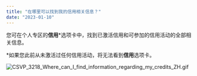 ```yaml
---
title: "在哪里可以找到我的信用相关信息？"
date: "2023-01-10"
---
```


您可在个人专区的**信用***选项卡中，找到已激活信用和可参加的信用活动的全部相关信息。

*如果您此前从未激活过任何信用活动，将无法看到**信用**选项卡。

![CSVP_3218_Where_can_I_find_information_regarding_my_credits_ZH.gif](https://cdn.jsdelivr.net/gh/jarlin8/OSS@main/exhelp/CSVP_3218_Where_can_I_find_information_regarding_my_credits_ZH.gif)
